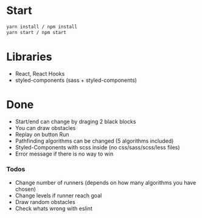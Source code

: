 # Start
```sh
yarn install / npm install
yarn start / npm start
```
# Libraries
 - React, React Hooks
 - styled-components (sass + styled-components)

# Done
- Start/end can change by draging 2 black blocks
- You can draw obstacles
- Replay on button Run
- Pathfinding algorithms can be changed (5 algorithms included)
- Styled-Components with scss inside (no css/sass/scss/less files)
- Error message if there is no way to win


### Todos
 - Change number of runners (depends on how many algorithms you have chosen)
 - Change levels if runner reach goal
 - Draw random obstacles
 - Check whats wrong with eslint